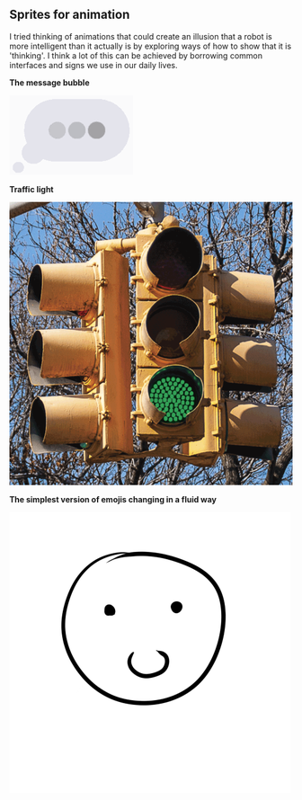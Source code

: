 ## Sprites for animation

I tried thinking of animations that could create an illusion that a robot is more intelligent than it actually is by exploring ways of how to show that it is 'thinking'.
I think a lot of this can be achieved by borrowing common interfaces and signs we use in our daily lives.


**The message bubble**

![message bubble](/media/messagebubble.gif)


**Traffic light**

![traffic light](/media/trafficlight.gif)


**The simplest version of emojis changing in a fluid way**

![emoji](/media/emoji.gif)
